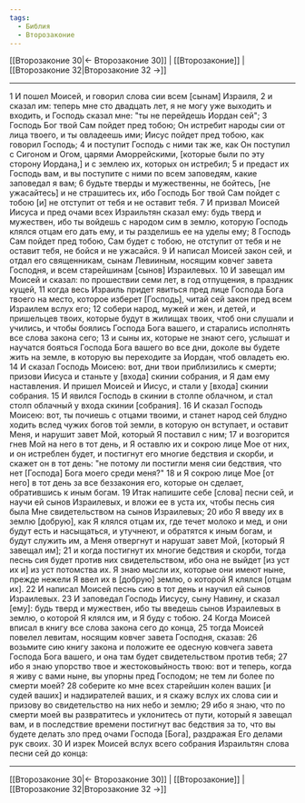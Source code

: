```yaml
---
tags:
  - Библия
  - Второзаконие
---
```

[[Второзаконие 30|← Второзаконие 30]] | [[Второзаконие]] | [[Второзаконие 32|Второзаконие 32 →]]

---
1 И пошел Моисей, и говорил слова сии всем [сынам] Израиля,
2 и сказал им: теперь мне сто двадцать лет, я не могу уже выходить и входить, и Господь сказал мне: "ты не перейдешь Иордан сей";
3 Господь Бог твой Сам пойдет пред тобою; Он истребит народы сии от лица твоего, и ты овладеешь ими; Иисус пойдет пред тобою, как говорил Господь;
4 и поступит Господь с ними так же, как Он поступил с Сигоном и Огом, царями Аморрейскими, [которые были по эту сторону Иордана,] и с землею их, которых он истребил;
5 и предаст их Господь вам, и вы поступите с ними по всем заповедям, какие заповедал я вам;
6 будьте тверды и мужественны, не бойтесь, [не ужасайтесь] и не страшитесь их, ибо Господь Бог твой Сам пойдет с тобою [и] не отступит от тебя и не оставит тебя.
7 И призвал Моисей Иисуса и пред очами всех Израильтян сказал ему: будь тверд и мужествен, ибо ты войдешь с народом сим в землю, которую Господь клялся отцам его дать ему, и ты разделишь ее на уделы ему;
8 Господь Сам пойдет пред тобою, Сам будет с тобою, не отступит от тебя и не оставит тебя, не бойся и не ужасайся.
9 И написал Моисей закон сей, и отдал его священникам, сынам Левииным, носящим ковчег завета Господня, и всем старейшинам [сынов] Израилевых.
10 И завещал им Моисей и сказал: по прошествии семи лет, в год отпущения, в праздник кущей,
11 когда весь Израиль придет явиться пред лице Господа Бога твоего на место, которое изберет [Господь], читай сей закон пред всем Израилем вслух его;
12 собери народ, мужей и жен, и детей, и пришельцев твоих, которые будут в жилищах твоих, чтоб они слушали и учились, и чтобы боялись Господа Бога вашего, и старались исполнять все слова закона сего;
13 и сыны их, которые не знают сего, услышат и научатся бояться Господа Бога вашего во все дни, доколе вы будете жить на земле, в которую вы переходите за Иордан, чтоб овладеть ею.
14 И сказал Господь Моисею: вот, дни твои приблизились к смерти; призови Иисуса и станьте у [входа] скинии собрания, и Я дам ему наставления. И пришел Моисей и Иисус, и стали у [входа] скинии собрания.
15 И явился Господь в скинии в столпе облачном, и стал столп облачный у входа скинии [собрания].
16 И сказал Господь Моисею: вот, ты почиешь с отцами твоими, и станет народ сей блудно ходить вслед чужих богов той земли, в которую он вступает, и оставит Меня, и нарушит завет Мой, который Я поставил с ним;
17 и возгорится гнев Мой на него в тот день, и Я оставлю их и сокрою лице Мое от них, и он истреблен будет, и постигнут его многие бедствия и скорби, и скажет он в тот день: "не потому ли постигли меня сии бедствия, что нет [Господа] Бога моего среди меня?"
18 и Я сокрою лице Мое [от него] в тот день за все беззакония его, которые он сделает, обратившись к иным богам.
19 Итак напишите себе [слова] песни сей, и научи ей сынов Израилевых, и вложи ее в уста их, чтобы песнь сия была Мне свидетельством на сынов Израилевых;
20 ибо Я введу их в землю [добрую], как Я клялся отцам их, где течет молоко и мед, и они будут есть и насыщаться, и утучнеют, и обратятся к иным богам, и будут служить им, а Меня отвергнут и нарушат завет Мой, [который Я завещал им];
21 и когда постигнут их многие бедствия и скорби, тогда песнь сия будет против них свидетельством, ибо она не выйдет [из уст их и] из уст потомства их. Я знаю мысли их, которые они имеют ныне, прежде нежели Я ввел их в [добрую] землю, о которой Я клялся [отцам их].
22 И написал Моисей песнь сию в тот день и научил ей сынов Израилевых.
23 И заповедал Господь Иисусу, сыну Навину, и сказал [ему]: будь тверд и мужествен, ибо ты введешь сынов Израилевых в землю, о которой Я клялся им, и Я буду с тобою.
24 Когда Моисей вписал в книгу все слова закона сего до конца,
25 тогда Моисей повелел левитам, носящим ковчег завета Господня, сказав:
26 возьмите сию книгу закона и положите ее одесную ковчега завета Господа Бога вашего, и она там будет свидетельством против тебя;
27 ибо я знаю упорство твое и жестоковыйность твою: вот и теперь, когда я живу с вами ныне, вы упорны пред Господом; не тем ли более по смерти моей?
28 соберите ко мне всех старейшин колен ваших [и судей ваших] и надзирателей ваших, и я скажу вслух их слова сии и призову во свидетельство на них небо и землю;
29 ибо я знаю, что по смерти моей вы развратитесь и уклонитесь от пути, который я завещал вам, и в последствие времени постигнут вас бедствия за то, что вы будете делать зло пред очами Господа [Бога], раздражая Его делами рук своих.
30 И изрек Моисей вслух всего собрания Израильтян слова песни сей до конца:

---
[[Второзаконие 30|← Второзаконие 30]] | [[Второзаконие]] | [[Второзаконие 32|Второзаконие 32 →]]
